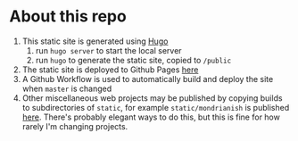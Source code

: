 # About this repo
1. This static site is generated using [Hugo](https://gohugo.io)
    1. run `hugo server` to start the local server
    2. run `hugo` to generate the static site, copied to `/public`
3. The static site is deployed to Github Pages [here](https://robmeyer.net/)
4. A Github Workflow is used to automatically build and deploy the site when `master` is changed
5. Other miscellaneous web projects may be published by copying builds to subdirectories of `static`, for example `static/mondrianish` is published [here](https://robmeyer.net/mondrianish/). There's probably elegant ways to do this, but this is fine for how rarely I'm changing projects.